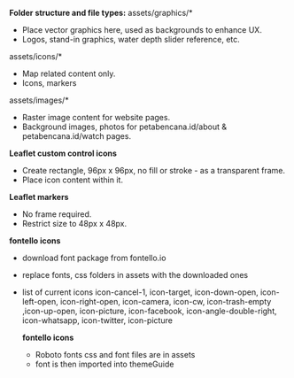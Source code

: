 **Folder structure and file types:**
assets/graphics/*
- Place vector graphics here, used as backgrounds to enhance UX.
- Logos, stand-in graphics, water depth slider reference, etc.

assets/icons/*
- Map related content only.
- Icons, markers

assets/images/*
- Raster image content for website pages.
- Background images, photos for petabencana.id/about & petabencana.id/watch pages.


**Leaflet custom control icons**
- Create rectangle, 96px x 96px, no fill or stroke - as a transparent frame.
- Place icon content within it.

**Leaflet markers**
- No frame required.
- Restrict size to 48px x 48px.


**fontello icons**
- download font package from fontello.io
- replace fonts, css folders in assets with the downloaded ones
- list of current icons
  icon-cancel-1, icon-target, icon-down-open, icon-left-open, icon-right-open, icon-camera, icon-cw, icon-trash-empty
  ,icon-up-open, icon-picture, icon-facebook, icon-angle-double-right, icon-whatsapp, icon-twitter, icon-picture

  **fontello icons**
  - Roboto fonts css and font files are in assets
  - font is then imported into themeGuide
  
